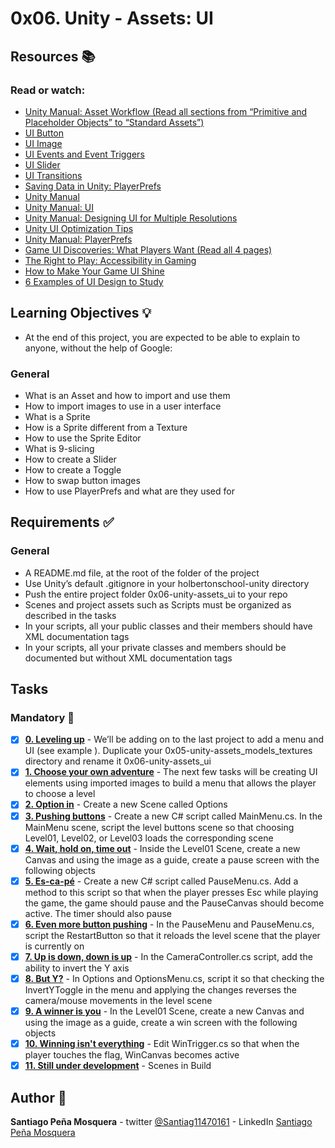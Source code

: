 # 0x06. Unity - Assets: UI
## Resources :books:
### Read or watch:

* [Unity Manual: Asset Workflow (Read all sections from “Primitive and Placeholder Objects” to “Standard Assets”)]()
* [UI Button]()
* [UI Image]()
* [UI Events and Event Triggers]()
* [UI Slider]()
* [UI Transitions]()
* [Saving Data in Unity: PlayerPrefs]()
* [Unity Manual]()
* [Unity Manual: UI]()
* [Unity Manual: Designing UI for Multiple Resolutions]()
* [Unity UI Optimization Tips]()
* [Unity Manual: PlayerPrefs]()
* [Game UI Discoveries: What Players Want (Read all 4 pages)]()
* [The Right to Play: Accessibility in Gaming]()
* [How to Make Your Game UI Shine]()
* [6 Examples of UI Design to Study]()
## Learning Objectives :bulb:
* At the end of this project, you are expected to be able to explain to anyone, without the help of Google:

### General
* What is an Asset and how to import and use them
* How to import images to use in a user interface
* What is a Sprite
* How is a Sprite different from a Texture
* How to use the Sprite Editor
* What is 9-slicing
* How to create a Slider
* How to create a Toggle
* How to swap button images
* How to use PlayerPrefs and what are they used for
## Requirements :white_check_mark:
### General
* A README.md file, at the root of the folder of the project
* Use Unity’s default .gitignore in your holbertonschool-unity directory
* Push the entire project folder 0x06-unity-assets_ui to your repo
* Scenes and project assets such as Scripts must be organized as described in the tasks
* In your scripts, all your public classes and their members should have XML documentation tags
* In your scripts, all your private classes and members should be documented but without XML documentation tags
## Tasks
### Mandatory :page_with_curl:
- [x] **[0. Leveling up](./Assets/Scenes/Level02.unity)** - We’ll be adding on to the last project to add a menu and UI (see example ). Duplicate your 0x05-unity-assets_models_textures directory and rename it 0x06-unity-assets_ui
- [x] **[1. Choose your own adventure](./Assets/Scenes/MainMenu.unity)** - The next few tasks will be creating UI elements using imported images to build a menu that allows the player to choose a level
- [x] **[2. Option in](./Assets/Scenes/Options.unity)** - Create a new Scene called Options
- [x] **[3. Pushing buttons](./Assets/Scripts/MainMenu.cs)** - Create a new C# script called MainMenu.cs. In the MainMenu scene, script the level buttons scene so that choosing Level01, Level02, or Level03 loads the corresponding scene
- [x] **[4. Wait, hold on, time out](./Assets/Prefabs/PauseCanvas.prefab)** - Inside the Level01 Scene, create a new Canvas and using the image as a guide, create a pause screen with the following objects
- [x] **[5. Es-ca-pé](./Assets/Scripts/PauseMenu.cs)** - Create a new C# script called PauseMenu.cs. Add a method to this script so that when the player presses Esc while playing the game, the game should pause and the PauseCanvas should become active. The timer should also pause
- [x] **[6. Even more button pushing](./Assets/Scripts/PauseMenu.cs)** - In the PauseMenu and PauseMenu.cs, script the RestartButton so that it reloads the level scene that the player is currently on
- [x] **[7. Up is down, down is up](./Assets/Scripts/CameraController.cs)** - In the CameraController.cs script, add the ability to invert the Y axis
- [x] **[8. But Y?](./Assets/Scenes/Options.unity)** - In Options and OptionsMenu.cs, script it so that checking the InvertYToggle in the menu and applying the changes reverses the camera/mouse movements in the level scene
- [x] **[9. A winner is you](./Assets/Prefabs/WinCanvas.prefab)** - In the Level01 Scene, create a new Canvas and using the image as a guide, create a win screen with the following objects
- [x] **[10. Winning isn't everything](./Assets/Scripts/WinMenu.cs)** - Edit WinTrigger.cs so that when the player touches the flag, WinCanvas becomes active
- [x] **[11. Still under development](./Assets/Builds/*)** - Scenes in Build
## Author :pencil:
**Santiago Peña Mosquera** - twitter [@Santiag11470161](https://twitter.com/Santiag11470161) - LinkedIn [Santiago Peña Mosquera](https://www.linkedin.com/in/santiago-pe%C3%B1a-mosquera-abaa20196/)
